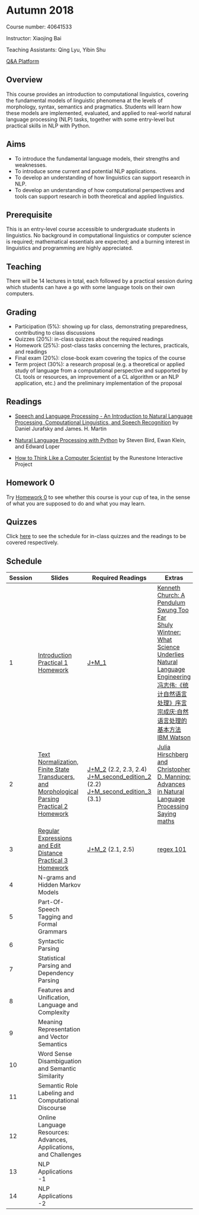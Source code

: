 # Autumn 2018

Course number: 40641533

Instructor: Xiaojing Bai

Teaching Assistants: Qing Lyu, Yibin Shu

[Q&A Platform](https://piazza.com/tsinghua.edu.cn/fall2018/40641533)

## Overview
This course provides an introduction to computational linguistics, covering the fundamental models of linguistic phenomena at the levels of morphology, syntax, semantics and pragmatics. Students will learn how these models are implemented, evaluated, and applied to real-world natural language processing (NLP) tasks, together with some entry-level but practical skills in NLP with Python.

## Aims
+ To introduce the fundamental language models, their strengths and weaknesses. 
+ To introduce some current and potential NLP applications.
+ To develop an understanding of how linguistics can support research in NLP.
+ To develop an understanding of how computational perspectives and tools can support research in both theoretical and applied linguistics. 

## Prerequisite
This is an entry-level course accessible to undergraduate students in linguistics. No background in computational linguistics or computer science is required; mathematical essentials are expected; and a burning interest in linguistics and programming are highly appreciated.

## Teaching
There will be 14 lectures in total, each followed by a practical session during which students can have a go with some language tools on their own computers.

## Grading
+ Participation (5%): showing up for class, demonstrating preparedness, contributing to class discussions
+ Quizzes (20%): in-class quizzes about the required readings
+ Homework (25%): post-class tasks concerning the lectures, practicals, and readings
+ Final exam (20%): close-book exam covering the topics of the course
+ Term project (30%): a research proposal (e.g. a theoretical or applied study of language from a computational perspective and supported by CL tools or resources, an improvement of a CL algorithm or an NLP application, etc.) and the preliminary implementation of the proposal

## Readings
+ [Speech and Language Processing - An Introduction to Natural Language Processing, Computational Linguistics, and Speech Recognition](http://web.stanford.edu/~jurafsky/slp3/) by Daniel Jurafsky and James. H. Martin

+ [Natural Language Processing with Python](http://www.nltk.org/book/) by Steven Bird, Ewan Klein, and Edward Loper

+ [How to Think Like a Computer Scientist](https://runestone.academy/runestone/static/thinkcspy/index.html) by the Runestone Interactive Project

## Homework 0
Try [Homework 0](docs/homework_0) to see whether this course is your cup of tea, in the sense of what you are supposed to do and what you may learn.

## Quizzes
Click [here](docs/quizzes) to see the schedule for in-class quizzes and the readings to be covered respectively.

## Schedule

Session | Slides | Required Readings | Extras
------- | ------ | -------- | -----
1 | [Introduction](slides/1/) <br> [Practical 1](slides/1/prac1_Python_intro.pdf) <br> [Homework](slides/1/#37) | [J+M_1](readings/1/J+M_1.pdf)|[Kenneth Church: A Pendulum Swung Too Far](readings/1/Pendulum_Swung_Too_Far.pdf)<br>[Shuly Wintner: What Science Underlies Natural Language Engineering](readings/1/What_Science_Underlies_Natural_Language_Engineering.pdf)<br>[冯志伟:《统计自然语言处理》序言](readings/1/冯志伟_统计自然语言处理_序言.pdf)<br>[宗成庆:自然语言处理的基本方法](readings/1/宗成庆_自然语言处理的基本方法.pdf)<br>[IBM Watson](http://tech.sina.com.cn/d/IBMWatson/)
2 | [Text Normalization, Finite State Transducers, and Morphological Parsing](slides/2/) <br> [Practical 2](slides/2/prac2_function.pdf) <br> [Homework](slides/2/#44) | [J+M_2](readings/2/J+M_2.pdf) (2.2, 2.3, 2.4)<br> [J+M_second_edition_2](readings/2/J+M_second_edition_2.pdf) (2.2) <br> [J+M_second_edition_3](readings/2/J+M_second_edition_3.pdf) (3.1)|[Julia Hirschberg and Christopher D. Manning: Advances in Natural Language Processing](readings/2/advances_nlp_2015.pdf)<br> [Saying maths](http://www.batmath.it/eng/say/say.htm)
3 | [Regular Expressions and Edit Distance](slides/3/) <br> [Practical 3](slides/3/prac3_structured_programs.pdf) <br> [Homework](slides/3/#20)| [J+M_2](readings/2/J+M_2.pdf) (2.1, 2.5) |[regex 101](https://regex101.com/)
4 | N-grams and Hidden Markov Models  |  |
5 | Part-Of-Speech Tagging and Formal Grammars |  |
6 | Syntactic Parsing |  |
7 | Statistical Parsing and Dependency Parsing |  |
8 | Features and Unification, Language and Complexity |  |
9 | Meaning Representation and Vector Semantics |  |
10 | Word Sense Disambiguation and Semantic Similarity |  |
11 | Semantic Role Labeling and Computational Discourse  |  |
12 | Online Language Resources: Advances, Applications, and Challenges  |  |
13 | NLP Applications -1 |  |
14 | NLP Applications -2 |  |
